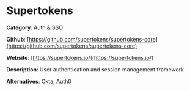 
# Supertokens

**Category**: Auth & SSO

**Github**: [https://github.com/supertokens/supertokens-core](https://github.com/supertokens/supertokens-core)

**Website**: [https://supertokens.io/](https://supertokens.io/)

**Description**:
User authentication and session management framework

**Alternatives**: [Okta](https://okta.com/), [Auth0](https://auth0.com/)
